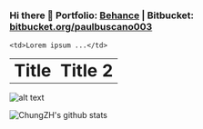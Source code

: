 ### Hi there 👋 Portfolio: [Behance](https://www.behance.net/paulbuscano003) | Bitbucket: [bitbucket.org/paulbuscano003](https://bitbucket.org/paulbuscano)

<table border="0">
 <tr>
    <td><b style="font-size:30px">Title</b></td>
    <td><b style="font-size:30px">Title 2</b></td>
 </tr>
 <tr>

    <td>Lorem ipsum ...</td>
 </tr>
</table>

![alt text](https://www.freecodecamp.org/news/content/images/size/w2000/2020/01/image-27-1.png)

![ChungZH's github stats](https://github-readme-stats.vercel.app/api?username=ChungZH&theme=gruvbox&show_icons=true)
